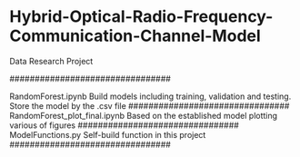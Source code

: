 # Hybrid-Optical-Radio-Frequency-Communication-Channel-Model
Data Research Project

################################

RandomForest.ipynb
Build models including training, validation and testing.
Store the model by the .csv file
################################
RandomForest_plot_final.ipynb
Based on the established model plotting various of figures
################################
ModelFunctions.py
Self-build function in this project
################################

